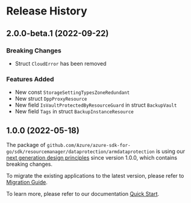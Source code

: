 # Release History

## 2.0.0-beta.1 (2022-09-22)
### Breaking Changes

- Struct `CloudError` has been removed

### Features Added

- New const `StorageSettingTypesZoneRedundant`
- New struct `DppProxyResource`
- New field `IsVaultProtectedByResourceGuard` in struct `BackupVault`
- New field `Tags` in struct `BackupInstanceResource`


## 1.0.0 (2022-05-18)

The package of `github.com/Azure/azure-sdk-for-go/sdk/resourcemanager/dataprotection/armdataprotection` is using our [next generation design principles](https://azure.github.io/azure-sdk/general_introduction.html) since version 1.0.0, which contains breaking changes.

To migrate the existing applications to the latest version, please refer to [Migration Guide](https://aka.ms/azsdk/go/mgmt/migration).

To learn more, please refer to our documentation [Quick Start](https://aka.ms/azsdk/go/mgmt).